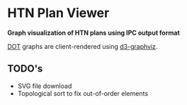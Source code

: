 # HTN Plan Viewer
**Graph visualization of HTN plans using IPC output format**

[DOT](https://www.graphviz.org/doc/info/lang.html) graphs are client-rendered using [d3-graphviz](https://github.com/magjac/d3-graphviz).

## TODO's
- SVG file download
- Topological sort to fix out-of-order elements